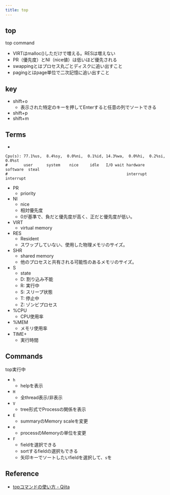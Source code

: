 ```yaml
---
title: top
---
```


## top
top command

* VIRTはmalloc()しただけで増える。RESは増えない
* PR（優先度）とNI（nice値）は低いほど優先される
* swappingとはプロセス丸ごとディスクに追い出すこと
* pagingとはpage単位で二次記憶に追い出すこと

## key
* shift+o
    * 表示された特定のキーを押してEnterすると任意の列でソートできる
* shift+p
* shift+m

## Terms
* 

```
Cpu(s): 77.1%us,  8.4%sy,  0.0%ni,  0.1%id, 14.3%wa,  0.0%hi,  0.2%si,  0.0%st
#       user      system    nice     idle   I/O wait hardware  software  steal
#                                                    interrupt interrupt
```

* PR
    * priority
* NI
    * nice
    * 相対優先度
    * 0が基準で、負だと優先度が高く、正だと優先度が低い。
* VIRT
    * virtual memory
* RES
    * Resident
    * スワップしていない、使用した物理メモリのサイズ。
* SHR
    * shared memory
    * 他のプロセスと共有される可能性のあるメモリのサイズ。
* S
    * state
    * D: 割り込み不能
    * R: 実行中
    * S: スリープ状態
    * T: 停止中
    * Z: ゾンビプロセス
* %CPU
    * CPU使用率
* %MEM
    * メモリ使用率
* TIME+
    * 実行時間


## Commands
top実行中


* `h`
    * helpを表示
* `H`
    * 全thread表示/非表示
* `V`
    * tree形式でProcessの関係を表示
* `E`
    * summaryのMemory scaleを変更
* `e`
    * processのMemoryの単位を変更
* `F`
    * fieldを選択できる
    * sortするfieldの選択もできる
    * 矢印キーでソートしたいfieldを選択して、`s`を



## Reference
* [topコマンドの使い方 - Qiita](http://qiita.com/k0kubun/items/7368c323d90f24a00c2f)
